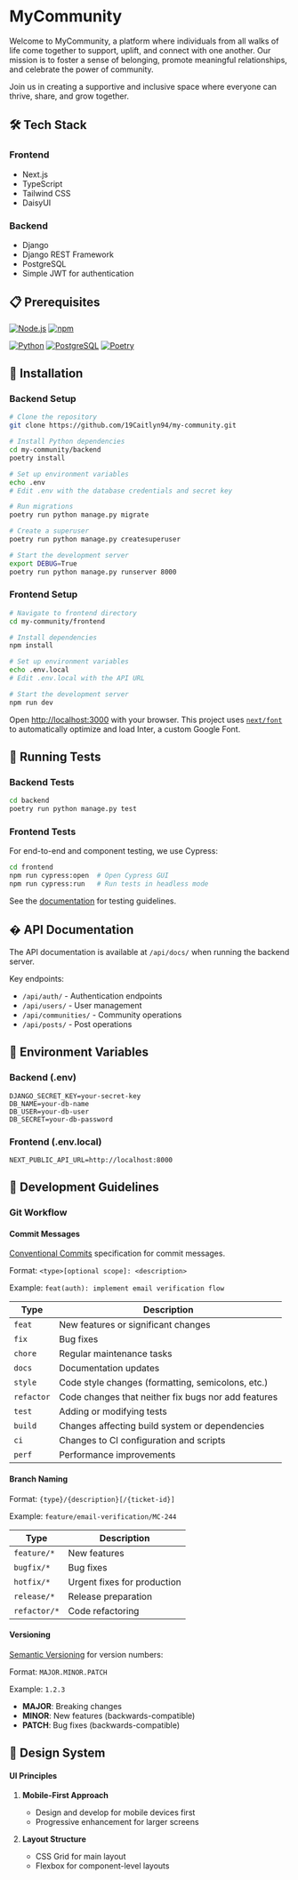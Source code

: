 # MyCommunity

Welcome to MyCommunity, a platform where individuals from all walks of life come together to support, uplift, and connect with one another. Our mission is to foster a sense of belonging, promote meaningful relationships, and celebrate the power of community.

Join us in creating a supportive and inclusive space where everyone can thrive, share, and grow together.

## 🛠️ Tech Stack

### Frontend

- Next.js
- TypeScript
- Tailwind CSS
- DaisyUI

### Backend

- Django
- Django REST Framework
- PostgreSQL
- Simple JWT for authentication

## 📋 Prerequisites

[![Node.js](https://img.shields.io/badge/Node-20.11.1-green?logo=node.js)](https://nodejs.org/) [![npm](https://img.shields.io/badge/npm-10.2.4-red?logo=npm)](https://www.npmjs.com/)

[![Python](https://img.shields.io/badge/Python-3.10.5-blue?logo=python)](https://www.python.org/) [![PostgreSQL](https://img.shields.io/badge/PostgreSQL-14.15-blue?logo=postgresql)](https://www.postgresql.org/) [![Poetry](https://img.shields.io/badge/Poetry-1.8.3-blue?logo=poetry)](https://python-poetry.org/)

## 🔧 Installation

### Backend Setup

```bash
# Clone the repository
git clone https://github.com/19Caitlyn94/my-community.git

# Install Python dependencies
cd my-community/backend
poetry install

# Set up environment variables
echo .env
# Edit .env with the database credentials and secret key

# Run migrations
poetry run python manage.py migrate

# Create a superuser
poetry run python manage.py createsuperuser

# Start the development server
export DEBUG=True
poetry run python manage.py runserver 8000
```

### Frontend Setup

```bash
# Navigate to frontend directory
cd my-community/frontend

# Install dependencies
npm install

# Set up environment variables
echo .env.local
# Edit .env.local with the API URL

# Start the development server
npm run dev
```

Open [http://localhost:3000](http://localhost:3000) with your browser.
This project uses [`next/font`](https://nextjs.org/docs/basic-features/font-optimization) to automatically optimize and load Inter, a custom Google Font.

## 🧪 Running Tests

### Backend Tests

```bash
cd backend
poetry run python manage.py test
```

### Frontend Tests

For end-to-end and component testing, we use Cypress:

```bash
cd frontend
npm run cypress:open  # Open Cypress GUI
npm run cypress:run   # Run tests in headless mode
```

See the [documentation](frontend/cypress/docs/overview.md) for testing guidelines.

## � API Documentation

The API documentation is available at `/api/docs/` when running the backend server.

Key endpoints:

- `/api/auth/` - Authentication endpoints
- `/api/users/` - User management
- `/api/communities/` - Community operations
- `/api/posts/` - Post operations

## 🔐 Environment Variables

### Backend (.env)

```
DJANGO_SECRET_KEY=your-secret-key
DB_NAME=your-db-name
DB_USER=your-db-user
DB_SECRET=your-db-password
```

### Frontend (.env.local)

```
NEXT_PUBLIC_API_URL=http://localhost:8000
```

## 📝 Development Guidelines

### Git Workflow

#### Commit Messages

[Conventional Commits](https://www.conventionalcommits.org/en/) specification for commit messages.

Format: `<type>[optional scope]: <description>`

Example: `feat(auth): implement email verification flow`

| Type       | Description                                         |
| ---------- | --------------------------------------------------- |
| `feat`     | New features or significant changes                 |
| `fix`      | Bug fixes                                           |
| `chore`    | Regular maintenance tasks                           |
| `docs`     | Documentation updates                               |
| `style`    | Code style changes (formatting, semicolons, etc.)   |
| `refactor` | Code changes that neither fix bugs nor add features |
| `test`     | Adding or modifying tests                           |
| `build`    | Changes affecting build system or dependencies      |
| `ci`       | Changes to CI configuration and scripts             |
| `perf`     | Performance improvements                            |

#### Branch Naming

Format: `{type}/{description}[/{ticket-id}]`

Example: `feature/email-verification/MC-244`

| Type         | Description                 |
| ------------ | --------------------------- |
| `feature/*`  | New features                |
| `bugfix/*`   | Bug fixes                   |
| `hotfix/*`   | Urgent fixes for production |
| `release/*`  | Release preparation         |
| `refactor/*` | Code refactoring            |

#### Versioning

[Semantic Versioning](https://semver.org/) for version numbers:

Format: `MAJOR.MINOR.PATCH`

Example: `1.2.3`

- **MAJOR**: Breaking changes
- **MINOR**: New features (backwards-compatible)
- **PATCH**: Bug fixes (backwards-compatible)

## 🎨 Design System

#### UI Principles

1. **Mobile-First Approach**

   - Design and develop for mobile devices first
   - Progressive enhancement for larger screens

2. **Layout Structure**
   - CSS Grid for main layout
   - Flexbox for component-level layouts

<!--
## 🚀 Deploy

The easiest way to deploy is to use the [Vercel Platform](https://vercel.com/new?utm_medium=default-template&filter=next.js&utm_source=create-next-app&utm_campaign=create-next-app-readme) from the creators of Next.js. -->
